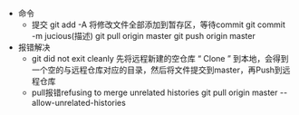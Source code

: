 - 命令
    - 提交
        git add -A
        将修改文件全部添加到暂存区，等待commit
        git commit -m jucious(描述)
        git pull origin master
        git push origin master
- 报错解决
    - git did not exit cleanly
    先将远程新建的空仓库 “ Clone ” 到本地，会得到一个空的与远程仓库对应的目录，然后将文件提交到master，再Push到远程仓库
    - pull报错refusing to merge unrelated histories
    git pull origin master --allow-unrelated-histories
